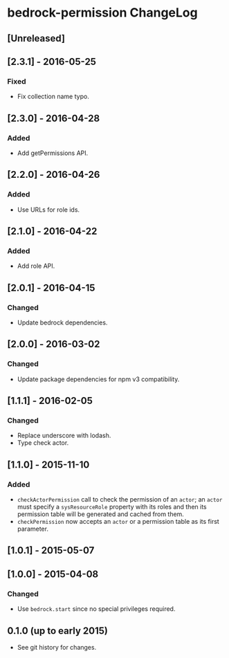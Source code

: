 # bedrock-permission ChangeLog

## [Unreleased]

## [2.3.1] - 2016-05-25

### Fixed
- Fix collection name typo.

## [2.3.0] - 2016-04-28

### Added
- Add getPermissions API.

## [2.2.0] - 2016-04-26

### Added
- Use URLs for role ids.

## [2.1.0] - 2016-04-22

### Added
- Add role API.

## [2.0.1] - 2016-04-15

### Changed
- Update bedrock dependencies.

## [2.0.0] - 2016-03-02

### Changed
- Update package dependencies for npm v3 compatibility.

## [1.1.1] - 2016-02-05

### Changed
- Replace underscore with lodash.
- Type check actor.

## [1.1.0] - 2015-11-10

### Added

- `checkActorPermission` call to check the permission of an `actor`; an
  `actor` must specify a `sysResourceRole` property with its roles and then
  its permission table will be generated and cached from them.
- `checkPermission` now accepts an `actor` or a permission table as its first
  parameter.

## [1.0.1] - 2015-05-07

## [1.0.0] - 2015-04-08

### Changed
- Use `bedrock.start` since no special privileges required.

## 0.1.0 (up to early 2015)

- See git history for changes.
